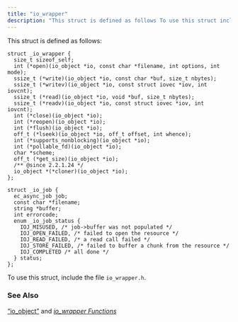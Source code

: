 ```yaml
---
title: "io_wrapper"
description: "This struct is defined as follows To use this struct include the file io wrapper h Section 68 55 io object and Chapter 30 io wrapper Functions..."
---
```


This struct is defined as follows:

```
struct _io_wrapper {
  size_t sizeof_self;
  int (*open)(io_object *io, const char *filename, int options, int mode);
  ssize_t (*write)(io_object *io, const char *buf, size_t nbytes);
  ssize_t (*writev)(io_object *io, const struct iovec *iov, int iovcnt);
  ssize_t (*read)(io_object *io, void *buf, size_t nbytes);
  ssize_t (*readv)(io_object *io, const struct iovec *iov, int iovcnt);
  int (*close)(io_object *io);
  int (*reopen)(io_object *io);
  int (*flush)(io_object *io);
  off_t (*lseek)(io_object *io, off_t offset, int whence);
  int (*supports_nonblocking)(io_object *io);
  int (*pollable_fd)(io_object *io);
  char *scheme;
  off_t (*get_size)(io_object *io);
  /** @since 2.2.1.24 */
  io_object *(*cloner)(io_object *io);
};

struct _io_job {
  ec_async_job job;
  const char *filename;
  string *buffer;
  int errorcode;
  enum _io_job_status {
    IOJ_MISUSED, /* job->buffer was not populated */
    IOJ_OPEN_FAILED, /* failed to open the resource */
    IOJ_READ_FAILED, /* a read call failed */
    IOJ_STORE_FAILED, /* failed to buffer a chunk from the resource */
    IOJ_COMPLETED /* all done */
  } status;
};
```

To use this struct, include the file `io_wrapper.h`.

### <a name="idp36920400"></a> See Also

[“io_object”](/momentum/3/3-api/structs-io-object) and [*io_wrapper Functions*](/momentum/3/3-api/io-wrapper)